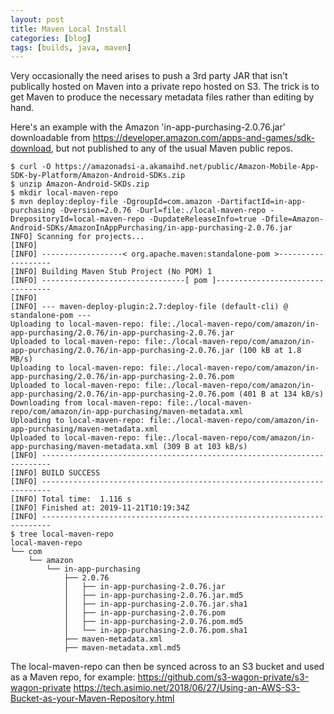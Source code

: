 ```yaml
---
layout: post
title: Maven Local Install
categories: [blog]
tags: [builds, java, maven]
---
```


Very occasionally the need arises to push a 3rd party JAR that isn't publically hosted on Maven into a private repo hosted on S3. The trick is to get Maven to produce the necessary metadata files rather than editing by hand.

Here's an example with the Amazon 'in-app-purchasing-2.0.76.jar' downloadable from <https://developer.amazon.com/apps-and-games/sdk-download>, but not published to any of the usual Maven public repos.

````
$ curl -O https://amazonadsi-a.akamaihd.net/public/Amazon-Mobile-App-SDK-by-Platform/Amazon-Android-SDKs.zip
$ unzip Amazon-Android-SKDs.zip
$ mkdir local-maven-repo
$ mvn deploy:deploy-file -DgroupId=com.amazon -DartifactId=in-app-purchasing -Dversion=2.0.76 -Durl=file:./local-maven-repo -DrepositoryId=local-maven-repo -DupdateReleaseInfo=true -Dfile=Amazon-Android-SDKs/AmazonInAppPurchasing/in-app-purchasing-2.0.76.jar
INFO] Scanning for projects...
[INFO]
[INFO] ------------------< org.apache.maven:standalone-pom >-------------------
[INFO] Building Maven Stub Project (No POM) 1
[INFO] --------------------------------[ pom ]---------------------------------
[INFO]
[INFO] --- maven-deploy-plugin:2.7:deploy-file (default-cli) @ standalone-pom ---
Uploading to local-maven-repo: file:./local-maven-repo/com/amazon/in-app-purchasing/2.0.76/in-app-purchasing-2.0.76.jar
Uploaded to local-maven-repo: file:./local-maven-repo/com/amazon/in-app-purchasing/2.0.76/in-app-purchasing-2.0.76.jar (100 kB at 1.8 MB/s)
Uploading to local-maven-repo: file:./local-maven-repo/com/amazon/in-app-purchasing/2.0.76/in-app-purchasing-2.0.76.pom
Uploaded to local-maven-repo: file:./local-maven-repo/com/amazon/in-app-purchasing/2.0.76/in-app-purchasing-2.0.76.pom (401 B at 134 kB/s)
Downloading from local-maven-repo: file:./local-maven-repo/com/amazon/in-app-purchasing/maven-metadata.xml
Uploading to local-maven-repo: file:./local-maven-repo/com/amazon/in-app-purchasing/maven-metadata.xml
Uploaded to local-maven-repo: file:./local-maven-repo/com/amazon/in-app-purchasing/maven-metadata.xml (309 B at 103 kB/s)
[INFO] ------------------------------------------------------------------------
[INFO] BUILD SUCCESS
[INFO] ------------------------------------------------------------------------
[INFO] Total time:  1.116 s
[INFO] Finished at: 2019-11-21T10:19:34Z
[INFO] ------------------------------------------------------------------------
$ tree local-maven-repo
local-maven-repo
└── com
    └── amazon
        └── in-app-purchasing
            ├── 2.0.76
            │   ├── in-app-purchasing-2.0.76.jar
            │   ├── in-app-purchasing-2.0.76.jar.md5
            │   ├── in-app-purchasing-2.0.76.jar.sha1
            │   ├── in-app-purchasing-2.0.76.pom
            │   ├── in-app-purchasing-2.0.76.pom.md5
            │   └── in-app-purchasing-2.0.76.pom.sha1
            ├── maven-metadata.xml
            ├── maven-metadata.xml.md5
````

The local-maven-repo can then be synced across to an S3 bucket and used as a Maven repo, for example:
<https://github.com/s3-wagon-private/s3-wagon-private>
<https://tech.asimio.net/2018/06/27/Using-an-AWS-S3-Bucket-as-your-Maven-Repository.html>


